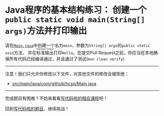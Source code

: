 # Java程序的基本结构练习： 创建一个`public static void main(String[] args)`方法并打印输出

请在[`Main.java`](https://github.com/hcsp/create-a-psvm-method-and-print/blob/master/src/main/java/com/github/hcsp/Main.java)中创建一个名为`main`、参数为`String[] args`的`public static void`方法，
并在<ruby>标准输出<rt>Standard Output</rt></ruby>打印`Hello`。在提交Pull Request之前，你应当在本地确保所有代码已经编译通过，并且通过了测试(`mvn clean verify`)

-----
注意！我们只允许你修改以下文件，对其他文件的修改会被拒绝：
- [src/main/java/com/github/hcsp/Main.java](https://github.com/hcsp/create-a-psvm-method-and-print/blob/master/src/main/java/com/github/hcsp/Main.java)
-----


完成题目有困难？不妨来看看[写代码啦的相应课程](https://xiedaimala.com/tasks/316bb6cc-6aa6-4dac-85e4-ce1c01b72c83/video_tutorials/9bf596ed-281c-410b-b7b4-ede13dd39c03)吧！

回到[写代码啦的题目](https://xiedaimala.com/tasks/316bb6cc-6aa6-4dac-85e4-ce1c01b72c83/quizzes/6d7321b8-7c8d-4a8d-ad74-50c1c652718a)，继续挑战！
